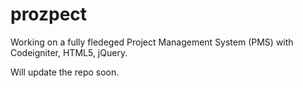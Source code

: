# prozpect

Working on a fully fledeged Project Management System (PMS) with Codeigniter, HTML5, jQuery.

Will update the repo soon.
